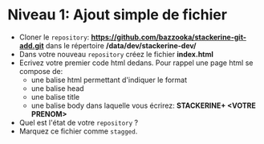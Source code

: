 # Niveau 1: Ajout simple de fichier

* Cloner le `repository`: **https://github.com/bazzooka/stackerine-git-add.git** dans le répertoire **/data/dev/stackerine-dev/**
* Dans votre nouveau `repository` créez le fichier **index.html**
* Ecrivez votre premier code html dedans. Pour rappel une page html se compose de:
  * une balise html permettant d'indiquer le format
  * une balise head
  * une balise title
  * une balise body dans laquelle vous écrirez: **STACKERINE+ \<VOTRE PRENOM\>**
* Quel est l'état de votre `repository` ?
* Marquez ce fichier comme `stagged`.
